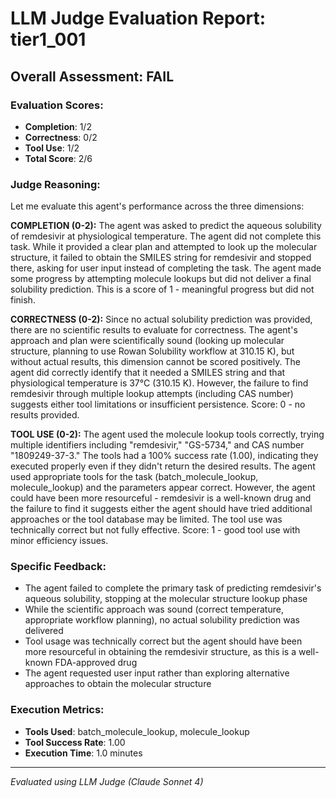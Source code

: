 # LLM Judge Evaluation Report: tier1_001

## Overall Assessment: FAIL

### Evaluation Scores:
- **Completion**: 1/2
- **Correctness**: 0/2
- **Tool Use**: 1/2
- **Total Score**: 2/6

### Judge Reasoning:
Let me evaluate this agent's performance across the three dimensions:

**COMPLETION (0-2):**
The agent was asked to predict the aqueous solubility of remdesivir at physiological temperature. The agent did not complete this task. While it provided a clear plan and attempted to look up the molecular structure, it failed to obtain the SMILES string for remdesivir and stopped there, asking for user input instead of completing the task. The agent made some progress by attempting molecule lookups but did not deliver a final solubility prediction. This is a score of 1 - meaningful progress but did not finish.

**CORRECTNESS (0-2):**
Since no actual solubility prediction was provided, there are no scientific results to evaluate for correctness. The agent's approach and plan were scientifically sound (looking up molecular structure, planning to use Rowan Solubility workflow at 310.15 K), but without actual results, this dimension cannot be scored positively. The agent did correctly identify that it needed a SMILES string and that physiological temperature is 37°C (310.15 K). However, the failure to find remdesivir through multiple lookup attempts (including CAS number) suggests either tool limitations or insufficient persistence. Score: 0 - no results provided.

**TOOL USE (0-2):**
The agent used the molecule lookup tools correctly, trying multiple identifiers including "remdesivir," "GS-5734," and CAS number "1809249-37-3." The tools had a 100% success rate (1.00), indicating they executed properly even if they didn't return the desired results. The agent used appropriate tools for the task (batch_molecule_lookup, molecule_lookup) and the parameters appear correct. However, the agent could have been more resourceful - remdesivir is a well-known drug and the failure to find it suggests either the agent should have tried additional approaches or the tool database may be limited. The tool use was technically correct but not fully effective. Score: 1 - good tool use with minor efficiency issues.

### Specific Feedback:
- The agent failed to complete the primary task of predicting remdesivir's aqueous solubility, stopping at the molecular structure lookup phase
- While the scientific approach was sound (correct temperature, appropriate workflow planning), no actual solubility prediction was delivered
- Tool usage was technically correct but the agent should have been more resourceful in obtaining the remdesivir structure, as this is a well-known FDA-approved drug
- The agent requested user input rather than exploring alternative approaches to obtain the molecular structure

### Execution Metrics:
- **Tools Used**: batch_molecule_lookup, molecule_lookup
- **Tool Success Rate**: 1.00
- **Execution Time**: 1.0 minutes

---
*Evaluated using LLM Judge (Claude Sonnet 4)*

